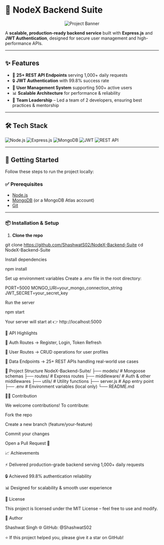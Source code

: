 # 🚀 NodeX Backend Suite

<p align="center">
  <img src="https://placehold.co/700x350/222222/FFFFFF?text=NodeX+Backend+Suite&font=raleway" alt="Project Banner">
</p>

A **scalable, production-ready backend service** built with **Express.js** and **JWT Authentication**, designed for secure user management and high-performance APIs.  

---

## ✨ Features

- 🔗 **25+ REST API Endpoints** serving 1,000+ daily requests  
- 🔒 **JWT Authentication** with 99.8% success rate  
- 👥 **User Management System** supporting 500+ active users  
- 📊 **Scalable Architecture** for performance & reliability  
- 🤝 **Team Leadership** – Led a team of 2 developers, ensuring best practices & mentorship  

---

## 🛠️ Tech Stack

![Node.js](https://img.shields.io/badge/Node.js-%2343853D.svg?style=for-the-badge&logo=node.js&logoColor=white)
![Express.js](https://img.shields.io/badge/Express.js-%23404d59.svg?style=for-the-badge&logo=express&logoColor=%2361DAFB)
![MongoDB](https://img.shields.io/badge/MongoDB-%234ea94b.svg?style=for-the-badge&logo=mongodb&logoColor=white)
![JWT](https://img.shields.io/badge/JWT-000000.svg?style=for-the-badge&logo=jsonwebtokens&logoColor=white)
![REST API](https://img.shields.io/badge/REST-02569B.svg?style=for-the-badge&logo=api&logoColor=white)

---

## 🚀 Getting Started

Follow these steps to run the project locally:

### ✅ Prerequisites
- [Node.js](https://nodejs.org/)  
- [MongoDB](https://www.mongodb.com/) (or a MongoDB Atlas account)  
- [Git](https://git-scm.com/)  

---

### 📦 Installation & Setup

1. **Clone the repo**


git clone https://github.com/ShashwatS02/NodeX-Backend-Suite
cd NodeX-Backend-Suite

Install dependencies

npm install


Set up environment variables
Create a .env file in the root directory:

PORT=5000
MONGO_URI=your_mongo_connection_string
JWT_SECRET=your_secret_key


Run the server

npm start


Your server will start at 👉 http://localhost:5000

📌 API Highlights

🔑 Auth Routes → Register, Login, Token Refresh

👤 User Routes → CRUD operations for user profiles

📡 Data Endpoints → 25+ REST APIs handling real-world use cases

📂 Project Structure
NodeX-Backend-Suite/
├── models/             # Mongoose schemas
├── routes/             # Express routes
├── middleware/         # Auth & other middlewares
├── utils/              # Utility functions
├── server.js           # App entry point
├── .env                # Environment variables (local only)
└── README.md

🧑‍💻 Contribution

We welcome contributions! To contribute:

Fork the repo

Create a new branch (feature/your-feature)

Commit your changes

Open a Pull Request 🚀

📈 Achievements

⚡ Delivered production-grade backend serving 1,000+ daily requests

🔒 Achieved 99.8% authentication reliability

📊 Designed for scalability & smooth user experience

📜 License

This project is licensed under the MIT License – feel free to use and modify.

👤 Author

Shashwat Singh
🌐 GitHub: @ShashwatS02

⭐ If this project helped you, please give it a star on GitHub!
